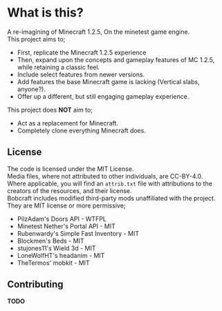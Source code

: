# What is this?
A re-imagining of Minecraft 1.2.5, On the minetest game engine.\
This project aims to;
 - First, replicate the Minecraft 1.2.5 experience
 - Then, expand upon the concepts and gameplay features of MC 1.2.5, while retaining a classic feel.
 - Include select features from newer versions.
 - Add features the base Minecraft game is lacking (Vertical slabs, anyone?).
 - Offer up a different, but still engaging gameplay experience.

This project does **NOT** aim to;
 - Act as a replacement for Minecraft.
 - Completely clone everything Minecraft does.

## License
The code is licensed under the MIT License.\
Media files, where not attributed to other individuals, are CC-BY-4.0.\
Where applicable, you will find an `attrib.txt` file with attributions to the creators of the resources, and their license.\
Bobcraft includes modified third-party mods unaffiliated with the project. They are MIT license or more permissive;
 - PilzAdam's Doors API - WTFPL
 - Minetest Nether's Portal API - MIT
 - Rubenwardy's Simple Fast Inventory - MIT
 - Blockmen's Beds - MIT
 - stujones11's Wield 3d - MIT
 - LoneWolfHT's headanim - MIT
 - TheTermos' mobkit - MIT

## Contributing
**TODO**
